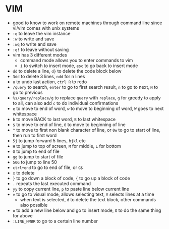 # VIM
- good to know to work on remote machines through command line since vi/vim comes with unix systems
- `:q` to leave the vim instance
- `:w` to write and save
- `:wq` to write and save
- `:q!` to leave without saving
- vim has 3 different modes
  - command mode allows you to enter commands to vim
  - `i` to switch to insert mode, `esc` to go back to insert mode
- `dd` to delete a line, `d}` to delete the code block below
- `3dd` to delete 3 lines, `ndd` for n lines
- `u` to undo last action, `ctrl R` to redo
- `/query` to search, `enter` to go to first search result, `n` to go to next, `N` to go to previous
- `%s/query/replace/g` to replace `query` with `replace`, `g` for greedy to apply to all, can also add `c` to do individual confirmations
- `e` to move to end of word, `w` to move to beginning of word, `W` goes to next whitespace
- `b` to move BACK to last word, `B` to last whitespace
- `$` to move to end of line, `0` to move to beginning of line
- `^` to move to first non blank character of line, or `0w` to go to start of line, then run to first word
- `5j` to jump forward 5 lines, `hjkl` etc
- `H` to jump to top of screen, `M` for middle, `L` for bottom
- `G` to jump to end of file
- `gg` to jump to start of file
- `50G` to jump to line 50
- `ctrl+end` to go to end of file, or `G$`
- `x` to delete
- `}` to go down a block of code, `{` to go up a block of code
- `.` repeats the last executed command
- `yy` to copy current line, `p` to paste line below current line
- `v` to go to visual mode, allows selecting text, `V` selects lines at a time
  - when text is selected, `d` to delete the text block, other commands also possible
- `o` to add a new line below and go to insert mode, `O` to do the same thing for above
- `:LINE_NMBR` to go to a certain line number

